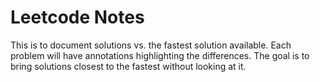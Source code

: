 # Leetcode Notes

This is to document solutions vs. the fastest solution available. Each problem will have annotations highlighting the differences. The goal is to bring solutions closest to the fastest without looking at it.